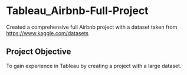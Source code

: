 # Tableau_Airbnb-Full-Project
Created a comprehensive full Airbnb project with a dataset taken from https://www.kaggle.com/datasets
## Project Objective
To gain experience in Tableau by creating a project with a large dataset.
